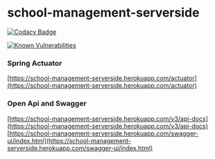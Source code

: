 # school-management-serverside
[![Codacy Badge](https://app.codacy.com/project/badge/Grade/bcd198103df645118fc1fa565cb9653e)](https://www.codacy.com/gh/jarugulavenkat7/school-management-serverside/dashboard?utm_source=github.com&amp;utm_medium=referral&amp;utm_content=jarugulavenkat7/school-management-serverside&amp;utm_campaign=Badge_Grade)


[![Known Vulnerabilities](https://snyk.io/test/github/{jarugulavenkat7}/{school-management-serverside}/badge.svg)](https://snyk.io/test/github/{jarugulavenkat7}/{school-management-serverside})


### Spring Actuator
[https://school-management-serverside.herokuapp.com/actuator](https://school-management-serverside.herokuapp.com/actuator)
### Open Api and Swagger
[https://school-management-serverside.herokuapp.com/v3/api-docs](https://school-management-serverside.herokuapp.com/v3/api-docs) <br>
[https://school-management-serverside.herokuapp.com/swagger-ui/index.html](https://school-management-serverside.herokuapp.com/swagger-ui/index.html) <br>

